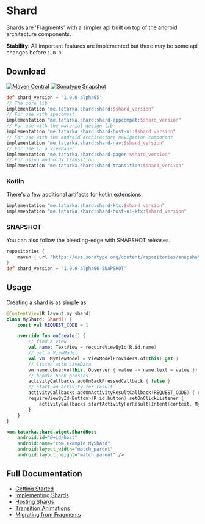 # Shard

Shards are 'Fragments' with a simpler api built on top of the android architecture components. 

**Stability**: All important features are implemented but there may be some api changes before `1.0.0`.

## Download
[![Maven Central](https://img.shields.io/maven-central/v/me.tatarka.shard/shard.svg)](https://search.maven.org/search?q=g:me.tatarka.shard)
[![Sonatype Snapshot](https://img.shields.io/nexus/s/https/oss.sonatype.org/me.tatarka.shard/shard.svg)](https://oss.sonatype.org/content/repositories/snapshots/me/tatarka/shard/)

```groovy
def shard_version = '1.0.0-alpha05'
// The core lib
implementation "me.tatarka.shard:shard:$shard_version"
// For use with appcompat
implementation "me.tatarka.shard:shard-appcompat:$shard_version"
// For use with the material design lib 
implementation "me.tatarka.shard:shard-host-ui:$shard_version"
// For use with the android architecture navigation component
implementation "me.tatarka.shard:shard-nav:$shard_version"
// For use in a ViewPager
implementation "me.tatarka.shard:shard-pager:$shard_version"
// For using androidx.transition
implementation "me.tatarka.shard:shard-transition:$shard_version"
```

### Kotlin

There's a few additional artifacts for kotlin extensions.

```groovy
implementation "me.tatarka.shard:shard-ktx:$shard_version"
implementation "me.tatarka.shard:shard-host-ui-ktx:$shard_version"
```

### SNAPSHOT

You can also follow the bleeding-edge with SNAPSHOT releases.
```groovy
repositories {
    maven { url 'https://oss.sonatype.org/content/repositories/snapshots' }
}
def shard_version = '1.0.0-alpha06-SNAPSHOT'
```

## Usage

Creating a shard is as simple as
```kotlin
@ContentView(R.layout.my_shard)
class MyShard: Shard() {
    const val REQUEST_CODE = 1

    override fun onCreate() {
        // find a view
        val name: TextView = requireViewById(R.id.name)
        // get a ViewModel
        val vm: MyViewModel = ViewModelProviders.of(this).get()
        // listen with LiveData
        vm.name.observe(this, Observer { value -> name.text = value })
        // handle back presses
        activityCallbacks.addOnBackPressedCallback { false }
        // start an activity for result
        activityCallbacks.addOnActivityResultCallback(REQUEST_CODE) { resultCode, data -> }
        requireViewById<Button>(R.id.button).setOnClickListener {
            activityCallbacks.startActivityForResult(Intent(context, MyActivity::class.java), REQUEST_CODE)
        }
    }
}
```

```xml
<me.tatarka.shard.wiget.ShardHost
    android:id="@+id/host"
    android:name="com.example.MyShard"
    android:layout_width="match_parent"
    android:layout_height="match_parent" />
```

## Full Documentation

- [Getting Started](/docs/getting-started.md)
- [Implementing Shards](/docs/implementing-shards.md)
- [Hosting Shards](/docs/hosting-shards.md)
- [Transition Animations](/docs/transition-animations.md)
- [Migrating from Fragments](/docs/migrating-from-fragments.md)
